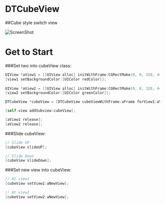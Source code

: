 DTCubeView
==========

##Cube style switch view

![ScreenShot](https://raw.github.com/Darktt/DTCubeView/master/raw/image/ScreenShot.png)

Get to Start
==========

###Set two into cubeView class:

``` objective-c
UIView *aView1 = [[UIView alloc] initWithFrame:CGRectMake(0, 0, 320, 44)];
[view1 setBackgroundColor:[UIColor redColor]];
    
UIView *aView2 = [[UIView alloc] initWithFrame:CGRectMake(0, 0, 320, 44)];
[view2 setBackgroundColor:[UIColor greenColor]];

DTCubeView *cubeView = [DTCubeView cubeViewWithFrame:aFrame forView1:aView1 andView2:aView2];

[self.view addSubview:cubeView];

[aView1 release];
[aView2 release];
```

###Slide cubeView:
``` objective-c
// Slide UP
[cubeView slideUP];

// Slide Down
[cubeView slideDown];
```

###Set new view into cubeView:
``` objective-c
// At view1
[cubeView setView1:aNewView];

// At view2
[cubeView setView2:aNewView];
```